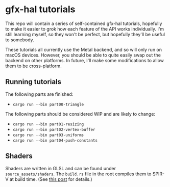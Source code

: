 # gfx-hal tutorials

This repo will contain a series of self-contained gfx-hal tutorials, hopefully to make it easier to grok how each feature of the API works individually. I'm still learning myself, so they won't be perfect, but hopefully they'll be useful to somebody.

These tutorials all currently use the Metal backend, and so will only run on macOS devices. However, you should be able to quite easily swap out the backend on other platforms. In future, I'll make some modifications to allow them to be cross-platform.

## Running tutorials

The following parts are finished:

- `cargo run --bin part00-triangle`

The following parts should be considered WIP and are likely to change:

- `cargo run --bin part01-resizing`
- `cargo run --bin part02-vertex-buffer`
- `cargo run --bin part03-uniforms`
- `cargo run --bin part04-push-constants`

## Shaders

Shaders are written in GLSL and can be found under `source_assets/shaders`. The `build.rs` file in the root compiles them to SPIR-V at build time. (See [this post](https://falseidolfactory.com/2018/06/23/compiling-glsl-to-spirv-at-build-time.html) for details.)
